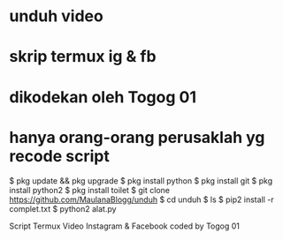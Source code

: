 # unduh video #
# skrip termux ig & fb #
# dikodekan oleh Togog 01 #
# hanya orang-orang perusaklah yg recode script #

$ pkg update && pkg upgrade
$ pkg install python
$ pkg install git
$ pkg install python2
$ pkg install toilet
$ git clone https://github.com/MaulanaBlogg/unduh
$ cd unduh
$ ls 
$ pip2 install -r complet.txt
$ python2 alat.py

Script Termux Video Instagram & Facebook coded by Togog 01
